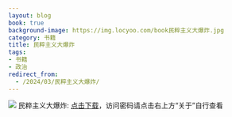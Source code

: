 ```yaml
---
layout: blog
book: true
background-image: https://img.locyoo.com/book民粹主义大爆炸.jpg
category: 书籍
title: 民粹主义大爆炸
tags:
- 书籍
- 政治
redirect_from:
  - /2024/03/民粹主义大爆炸/
---
```

![](https://img.locyoo.com/book民粹主义大爆炸.jpg)
民粹主义大爆炸: <a name = "ref1" href="https://089m.com/f/50983618-1314480299-153b69?p=3619">点击下载</a>，访问密码请点击右上方“关于”自行查看